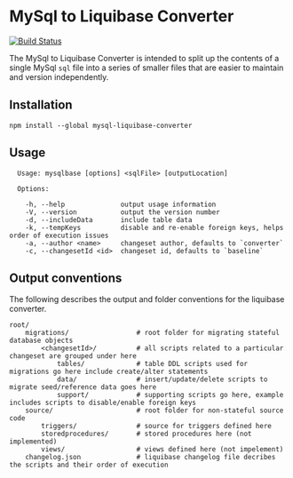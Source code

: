 # MySql to Liquibase Converter

[![Build Status](https://travis-ci.org/peopleplan/mysql-liquibase-converter.svg?branch=master)](https://travis-ci.org/peopleplan/mysql-liquibase-converter)

The MySql to Liquibase Converter is intended to split up the contents of a single MySql `sql` file into a series of smaller files that are easier to maintain and version independently.

## Installation

```
npm install --global mysql-liquibase-converter
```

## Usage

```
  Usage: mysqlbase [options] <sqlFile> [outputLocation]

  Options:

    -h, --help              output usage information
    -V, --version           output the version number
    -d, --includeData       include table data
    -k, --tempKeys          disable and re-enable foreign keys, helps order of execution issues
    -a, --author <name>     changeset author, defaults to `converter`
    -c, --changesetId <id>  changeset id, defaults to `baseline`
```

## Output conventions

The following describes the output and folder conventions for the liquibase converter.

```
root/
    migrations/                 # root folder for migrating stateful database objects
        <changesetId>/          # all scripts related to a particular changeset are grouped under here
            tables/             # table DDL scripts used for migrations go here include create/alter statements
            data/               # insert/update/delete scripts to migrate seed/reference data goes here
            support/            # supporting scripts go here, example includes scripts to disable/enable foreign keys
    source/                     # root folder for non-stateful source code
        triggers/               # source for triggers defined here
        storedprocedures/       # stored procedures here (not implemented)
        views/                  # views defined here (not impelement)
    changelog.json              # liquibase changelog file decribes the scripts and their order of execution
```
